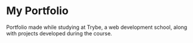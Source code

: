 # My Portfolio

Portfolio made while studying at Trybe, a web development school, along with projects developed during the course.
